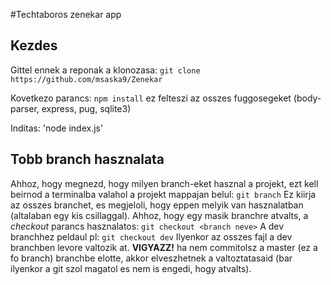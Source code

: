 #Techtaboros zenekar app

## Kezdes
Gittel ennek a reponak a klonozasa:
`git clone https://github.com/msaska9/Zenekar`

Kovetkezo parancs:
`npm install`
ez felteszi az osszes fuggosegeket (body-parser, express, pug, sqlite3)

Inditas:
'node index.js'

## Tobb branch hasznalata
Ahhoz, hogy megnezd, hogy milyen branch-eket hasznal a projekt, ezt kell beirnod a terminalba valahol a projekt mappajan belul:
`git branch`
Ez kiirja az osszes branchet, es megjeloli, hogy eppen melyik van hasznalatban (altalaban egy kis csillaggal). Ahhoz, hogy egy masik branchre atvalts, a *checkout* parancs
hasznalatos:
`git checkout <branch neve>`
A dev branchhez peldaul pl:
`git checkout dev`
Ilyenkor az osszes fajl a dev branchben levore valtozik at. **VIGYAZZ!** ha nem commitolsz a master (ez a fo branch) branchbe elotte, akkor
elveszhetnek a valtoztatasaid (bar ilyenkor a git szol magatol es nem is engedi, hogy atvalts).
